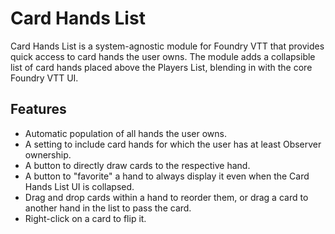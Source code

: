 # Card Hands List

Card Hands List is a system-agnostic module for Foundry VTT that provides quick access to card hands the user owns. The module adds a collapsible list of card hands placed above the Players List, blending in with the core Foundry VTT UI.

## Features

- Automatic population of all hands the user owns.
- A setting to include card hands for which the user has at least Observer ownership.
- A button to directly draw cards to the respective hand.
- A button to "favorite" a hand to always display it even when the Card Hands List UI is collapsed.
- Drag and drop cards within a hand to reorder them, or drag a card to another hand in the list to pass the card.
- Right-click on a card to flip it.
